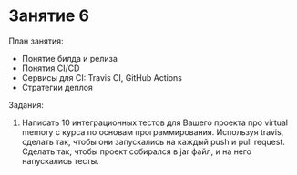 
# Занятие 6

План занятия:
* Понятие билда и релиза
* Понятия CI/CD
* Сервисы для CI: Travis CI, GitHub Actions
* Стратегии деплоя

Задания:
1. Написать 10 интеграционных тестов для Вашего проекта про virtual memory с курса по основам программирования. Используя travis, сделать так, чтобы они запускались на каждый push и pull request. Сделать так, чтобы проект собирался в jar файл, и на него напускались тесты.

